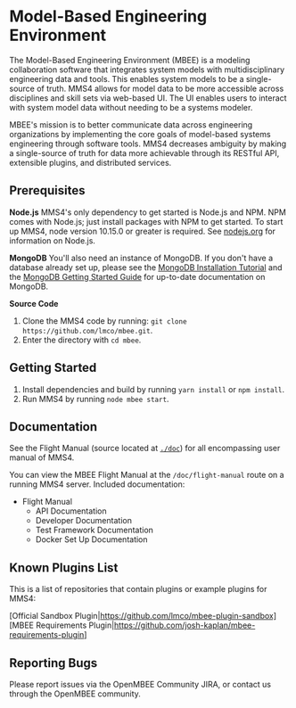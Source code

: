 # Model-Based Engineering Environment
 
The Model-Based Engineering Environment (MBEE) is a modeling collaboration software
that integrates system models with multidisciplinary engineering data and tools.
This enables system models to be a single-source of truth. MMS4 allows for model
data to be more accessible across disciplines and skill sets via web-based UI.
The UI enables users to interact with system model data without needing to be a
systems modeler.

MBEE's mission is to better communicate data across engineering organizations
by implementing the core goals of model-based systems engineering through
software tools. MMS4 decreases ambiguity by making a single-source of truth for
data more achievable through its RESTful API, extensible plugins, and
distributed services.

## Prerequisites

**Node.js**
MMS4's only dependency to get started is Node.js and NPM. NPM comes with
Node.js; just install packages with NPM to get started. To start up MMS4,
node version 10.15.0 or greater is required.
See [nodejs.org](https://nodejs.org/en/) for information on Node.js.

**MongoDB**
You'll also need an instance of MongoDB. If you don't have a database already
set up, please see the [MongoDB Installation Tutorial](https://docs.mongodb.com/manual/installation/#tutorial-installation)
and the [MongoDB Getting Started Guide](https://docs.mongodb.com/manual/tutorial/getting-started/)
for up-to-date documentation on MongoDB.

**Source Code**
1. Clone the MMS4 code by running: `git clone https://github.com/lmco/mbee.git`. 
2. Enter the directory with `cd mbee`.

## Getting Started

1. Install dependencies and build by running `yarn install` or `npm install`.
2. Run MMS4 by running `node mbee start`. 

## Documentation
See the Flight Manual (source located at [`./doc`](./doc))
for all encompassing user manual of MMS4.

You can view the MBEE Flight Manual at the `/doc/flight-manual` route on a
running MMS4 server.
Included documentation:
- Flight Manual
  - API Documentation
  - Developer Documentation
  - Test Framework Documentation
  - Docker Set Up Documentation

## Known Plugins List
This is a list of repositories that contain plugins or example plugins for MMS4:

[Official Sandbox Plugin|https://github.com/lmco/mbee-plugin-sandbox]
[MBEE Requirements Plugin|https://github.com/josh-kaplan/mbee-requirements-plugin]

## Reporting Bugs

Please report issues via the OpenMBEE Community JIRA, or contact us through the OpenMBEE
community.
